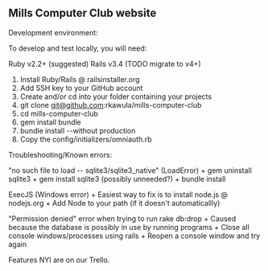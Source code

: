 ## Mills Computer Club website

Development environment:

To develop and test locally, you will need:

Ruby v2.2+ (suggested)
Rails v3.4 (TODO migrate to v4+)

1. Install Ruby/Rails @ railsinstaller.org
2. Add SSH key to your GitHub account
3. Create and/or cd into your folder containing your projects
4. git clone git@github.com:rkawula/mills-computer-club
5. cd mills-computer-club
6. gem install bundle
7. bundle install --without production
8. Copy the config/initializers/omniauth.rb

Troubleshooting/Known errors:

"no such file to load -- sqlite3/sqlite3_native" (LoadError)
	+ gem uninstall sqlite3
	+ gem install sqlite3 (possibly unneeded?)
	+ bundle install

ExecJS (Windows error)
	+ Easiest way to fix is to install node.js @ nodejs.org
	+ Add Node to your path (if it doesn't automaticallly)

"Permission denied" error when trying to run rake db:drop
	+ Caused because the database is possibly in use by running programs
	+ Close all console windows/processes using rails
	+ Reopen a console window and try again

Features NYI are on our Trello.
